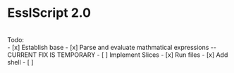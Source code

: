 # EsslScript 2.0
<br>
Todo:
<br>
- [x] Establish base
- [x] Parse and evaluate mathmatical expressions -- CURRENT FIX IS TEMPORARY
- [ ] Implement Slices
- [x] Run files
- [x] Add shell
- [ ] 

